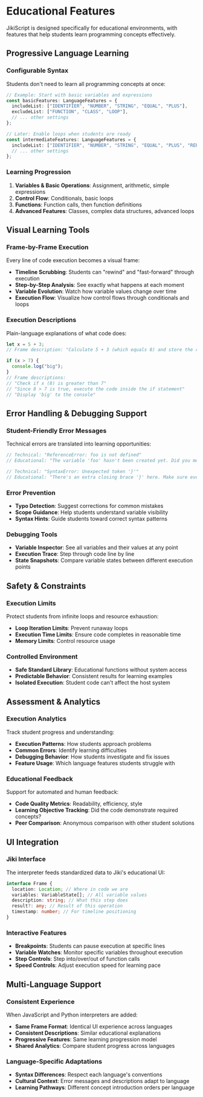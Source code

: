 # Educational Features

JikiScript is designed specifically for educational environments, with features that help students learn programming concepts effectively.

## Progressive Language Learning

### Configurable Syntax

Students don't need to learn all programming concepts at once:

```typescript
// Example: Start with basic variables and expressions
const basicFeatures: LanguageFeatures = {
  includeList: ["IDENTIFIER", "NUMBER", "STRING", "EQUAL", "PLUS"],
  excludeList: ["FUNCTION", "CLASS", "LOOP"],
  // ... other settings
};

// Later: Enable loops when students are ready
const intermediateFeatures: LanguageFeatures = {
  includeList: ["IDENTIFIER", "NUMBER", "STRING", "EQUAL", "PLUS", "REPEAT"],
  // ... other settings
};
```

### Learning Progression

1. **Variables & Basic Operations**: Assignment, arithmetic, simple expressions
2. **Control Flow**: Conditionals, basic loops
3. **Functions**: Function calls, then function definitions
4. **Advanced Features**: Classes, complex data structures, advanced loops

## Visual Learning Tools

### Frame-by-Frame Execution

Every line of code execution becomes a visual frame:

- **Timeline Scrubbing**: Students can "rewind" and "fast-forward" through execution
- **Step-by-Step Analysis**: See exactly what happens at each moment
- **Variable Evolution**: Watch how variable values change over time
- **Execution Flow**: Visualize how control flows through conditionals and loops

### Execution Descriptions

Plain-language explanations of what code does:

```javascript
let x = 5 + 3;
// Frame description: "Calculate 5 + 3 (which equals 8) and store the result in variable x"

if (x > 7) {
  console.log("big");
}
// Frame descriptions:
// "Check if x (8) is greater than 7"
// "Since 8 > 7 is true, execute the code inside the if statement"
// "Display 'big' to the console"
```

## Error Handling & Debugging Support

### Student-Friendly Error Messages

Technical errors are translated into learning opportunities:

```javascript
// Technical: "ReferenceError: foo is not defined"
// Educational: "The variable 'foo' hasn't been created yet. Did you mean to write 'let foo = ...' first?"

// Technical: "SyntaxError: Unexpected token '}'"
// Educational: "There's an extra closing brace '}' here. Make sure every opening brace '{' has a matching closing brace."
```

### Error Prevention

- **Typo Detection**: Suggest corrections for common mistakes
- **Scope Guidance**: Help students understand variable visibility
- **Syntax Hints**: Guide students toward correct syntax patterns

### Debugging Tools

- **Variable Inspector**: See all variables and their values at any point
- **Execution Trace**: Step through code line by line
- **State Snapshots**: Compare variable states between different execution points

## Safety & Constraints

### Execution Limits

Protect students from infinite loops and resource exhaustion:

- **Loop Iteration Limits**: Prevent runaway loops
- **Execution Time Limits**: Ensure code completes in reasonable time
- **Memory Limits**: Control resource usage

### Controlled Environment

- **Safe Standard Library**: Educational functions without system access
- **Predictable Behavior**: Consistent results for learning examples
- **Isolated Execution**: Student code can't affect the host system

## Assessment & Analytics

### Execution Analytics

Track student progress and understanding:

- **Execution Patterns**: How students approach problems
- **Common Errors**: Identify learning difficulties
- **Debugging Behavior**: How students investigate and fix issues
- **Feature Usage**: Which language features students struggle with

### Educational Feedback

Support for automated and human feedback:

- **Code Quality Metrics**: Readability, efficiency, style
- **Learning Objective Tracking**: Did the code demonstrate required concepts?
- **Peer Comparison**: Anonymous comparison with other student solutions

## UI Integration

### Jiki Interface

The interpreter feeds standardized data to Jiki's educational UI:

```typescript
interface Frame {
  location: Location; // Where in code we are
  variables: VariableState[]; // All variable values
  description: string; // What this step does
  result?: any; // Result of this operation
  timestamp: number; // For timeline positioning
}
```

### Interactive Features

- **Breakpoints**: Students can pause execution at specific lines
- **Variable Watches**: Monitor specific variables throughout execution
- **Step Controls**: Step into/over/out of function calls
- **Speed Controls**: Adjust execution speed for learning pace

## Multi-Language Support

### Consistent Experience

When JavaScript and Python interpreters are added:

- **Same Frame Format**: Identical UI experience across languages
- **Consistent Descriptions**: Similar educational explanations
- **Progressive Features**: Same learning progression model
- **Shared Analytics**: Compare student progress across languages

### Language-Specific Adaptations

- **Syntax Differences**: Respect each language's conventions
- **Cultural Context**: Error messages and descriptions adapt to language
- **Learning Pathways**: Different concept introduction orders per language
